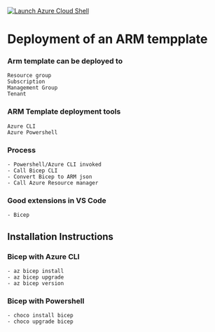 

[![](https://shell.azure.com/images/launchcloudshell.png "Launch Azure Cloud Shell")](https://shell.azure.com)

# Deployment of an ARM tempplate

### Arm template can be deployed to 
```
Resource group
Subscription
Management Group
Tenant
```

### ARM Template deployment tools
```
Azure CLI 
Azure Powershell
```

### Process 
```
- Powershell/Azure CLI invoked
- Call Bicep CLI 
- Convert Bicep to ARM json
- Call Azure Resource manager
```

### Good extensions in VS Code 
```
- Bicep
```

## Installation Instructions

### Bicep with Azure CLI
```
- az bicep install
- az bicep upgrade
- az bicep version
```

### Bicep with Powershell
```
- choco install bicep 
- choco upgrade bicep
```
